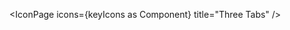 <script lang="ts">
  import type { Component } from 'svelte';
  import { IconPage, filterIconsByKeyword } from 'runes-webkit'
  import * as icons from 'runes-webkit'
  const keywordsToInclude = 'Solid';
  const keyIcons = filterIconsByKeyword(icons, keywordsToInclude);
</script>

<IconPage icons={keyIcons as Component} title="Three Tabs" />
